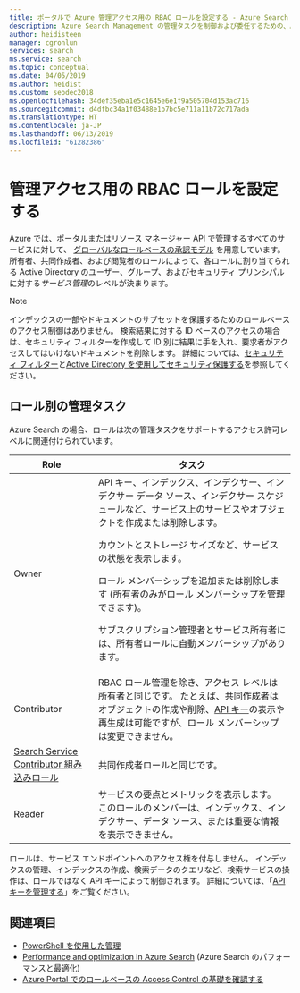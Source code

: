 ```yaml
---
title: ポータルで Azure 管理アクセス用の RBAC ロールを設定する - Azure Search
description: Azure Search Management の管理タスクを制御および委任するための、Azure portal でのロールベースの管理制御 (RBAC)。
author: heidisteen
manager: cgronlun
services: search
ms.service: search
ms.topic: conceptual
ms.date: 04/05/2019
ms.author: heidist
ms.custom: seodec2018
ms.openlocfilehash: 34def35eba1e5c1645e6e1f9a505704d153ac716
ms.sourcegitcommit: d4dfbc34a1f03488e1b7bc5e711a11b72c717ada
ms.translationtype: HT
ms.contentlocale: ja-JP
ms.lasthandoff: 06/13/2019
ms.locfileid: "61282386"
---
```

# <a name="set-rbac-roles-for-administrative-access"></a>管理アクセス用の RBAC ロールを設定する

Azure では、ポータルまたはリソース マネージャー API で管理するすべてのサービスに対して、 [グローバルなロールベースの承認モデル](../role-based-access-control/role-assignments-portal.md) を用意しています。 所有者、共同作成者、および閲覧者のロールによって、各ロールに割り当てられる Active Directory のユーザー、グループ、およびセキュリティ プリンシパルに対する*サービス管理*のレベルが決まります。 

> [!Note]
> インデックスの一部やドキュメントのサブセットを保護するためのロールベースのアクセス制御はありません。 検索結果に対する ID ベースのアクセスの場合は、セキュリティ フィルターを作成して ID 別に結果に手を入れ、要求者がアクセスしてはいけないドキュメントを削除します。 詳細については、[セキュリティ フィルター](search-security-trimming-for-azure-search.md)と[Active Directory を使用してセキュリティ保護する](search-security-trimming-for-azure-search-with-aad.md)を参照してください。

## <a name="management-tasks-by-role"></a>ロール別の管理タスク

Azure Search の場合、ロールは次の管理タスクをサポートするアクセス許可レベルに関連付けられています。

| Role | タスク |
| --- | --- |
| Owner |API キー、インデックス、インデクサー、インデクサー データ ソース、インデクサー スケジュールなど、サービス上のサービスやオブジェクトを作成または削除します。<p>カウントとストレージ サイズなど、サービスの状態を表示します。<p>ロール メンバーシップを追加または削除します (所有者のみがロール メンバーシップを管理できます)。<p>サブスクリプション管理者とサービス所有者には、所有者ロールに自動メンバーシップがあります。 |
| Contributor |RBAC ロール管理を除き、アクセス レベルは所有者と同じです。 たとえば、共同作成者はオブジェクトの作成や削除、[API キー](search-security-api-keys.md)の表示や再生成は可能ですが、ロール メンバーシップは変更できません。 |
| [Search Service Contributor 組み込みロール](https://docs.microsoft.com/azure/role-based-access-control/built-in-roles#search-service-contributor) | 共同作成者ロールと同じです。 |
| Reader |サービスの要点とメトリックを表示します。 このロールのメンバーは、インデックス、インデクサー、データ ソース、または重要な情報を表示できません。  |

ロールは、サービス エンドポイントへのアクセス権を付与しません。 インデックスの管理、インデックスの作成、検索データのクエリなど、検索サービスの操作は、ロールではなく API キーによって制御されます。 詳細については、「[API キーを管理する](search-security-api-keys.md)」をご覧ください。

## <a name="see-also"></a>関連項目

+ [PowerShell を使用した管理](search-manage-powershell.md) 
+ [Performance and optimization in Azure Search](search-performance-optimization.md) (Azure Search のパフォーマンスと最適化)
+ [Azure Portal でのロールベースの Access Control の基礎を確認する](../role-based-access-control/overview.md)